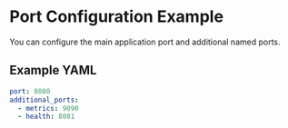 # Port Configuration Example

You can configure the main application port and additional named ports.

## Example YAML

```yaml
port: 8080
additional_ports:
  - metrics: 9090
  - health: 8081
```
